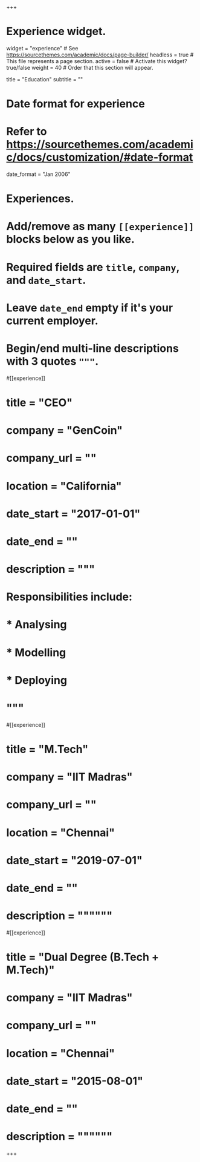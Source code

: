 +++
# Experience widget.
widget = "experience"  # See https://sourcethemes.com/academic/docs/page-builder/
headless = true  # This file represents a page section.
active = false  # Activate this widget? true/false
weight = 40  # Order that this section will appear.

title = "Education"
subtitle = ""

# Date format for experience
#   Refer to https://sourcethemes.com/academic/docs/customization/#date-format
date_format = "Jan 2006"

# Experiences.
#   Add/remove as many `[[experience]]` blocks below as you like.
#   Required fields are `title`, `company`, and `date_start`.
#   Leave `date_end` empty if it's your current employer.
#   Begin/end multi-line descriptions with 3 quotes `"""`.
#[[experience]]
#  title = "CEO"
#  company = "GenCoin"
#  company_url = ""
#  location = "California"
#  date_start = "2017-01-01"
#  date_end = ""
#  description = """
#  Responsibilities include:
  
#  * Analysing
#  * Modelling
#  * Deploying
#  """

#[[experience]]
#  title = "M.Tech"
#  company = "IIT Madras"
#  company_url = ""
#  location = "Chennai"
#  date_start = "2019-07-01"
#  date_end = ""
#  description = """"""

#[[experience]]
#  title = "Dual Degree (B.Tech + M.Tech)"
#  company = "IIT Madras"
#  company_url = ""
#  location = "Chennai"
#  date_start = "2015-08-01"
#  date_end = ""
#  description = """"""
+++
